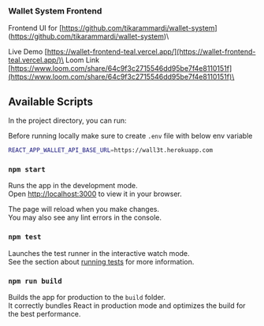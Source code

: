 ### Wallet System Frontend

Frontend UI for [https://github.com/tikarammardi/wallet-system] (https://github.com/tikarammardi/wallet-system)\

Live Demo [https://wallet-frontend-teal.vercel.app/](https://wallet-frontend-teal.vercel.app/)\
Loom Link [https://www.loom.com/share/64c9f3c2715546dd95be7f4e8110151f](https://www.loom.com/share/64c9f3c2715546dd95be7f4e8110151f)\

## Available Scripts

In the project directory, you can run:

Before running locally make sure to create `.env` file with below env variable

```bash
REACT_APP_WALLET_API_BASE_URL=https://wall3t.herokuapp.com
```

### `npm start`

Runs the app in the development mode.\
Open [http://localhost:3000](http://localhost:3000) to view it in your browser.

The page will reload when you make changes.\
You may also see any lint errors in the console.

### `npm test`

Launches the test runner in the interactive watch mode.\
See the section about [running tests](https://facebook.github.io/create-react-app/docs/running-tests) for more information.

### `npm run build`

Builds the app for production to the `build` folder.\
It correctly bundles React in production mode and optimizes the build for the best performance.
